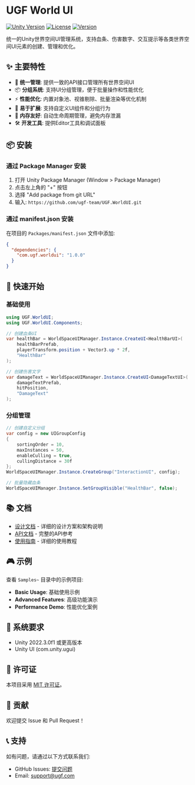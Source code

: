 # UGF World UI

[![Unity Version](https://img.shields.io/badge/Unity-2022.3%2B-blue.svg)](https://unity3d.com/get-unity/download)
[![License](https://img.shields.io/badge/License-MIT-green.svg)](LICENSE.md)
[![Version](https://img.shields.io/badge/Version-1.0.0-orange.svg)](package.json)

统一的Unity世界空间UI管理系统，支持血条、伤害数字、交互提示等各类世界空间UI元素的创建、管理和优化。

## ✨ 主要特性

- 🎯 **统一管理**: 提供一致的API接口管理所有世界空间UI
- 📦 **分组系统**: 支持UI分组管理，便于批量操作和性能优化
- ⚡ **性能优化**: 内置对象池、视锥剔除、批量渲染等优化机制
- 🔧 **易于扩展**: 支持自定义UI组件和分组行为
- 💾 **内存友好**: 自动生命周期管理，避免内存泄漏
- 🛠️ **开发工具**: 提供Editor工具和调试面板

## 📦 安装

### 通过 Package Manager 安装

1. 打开 Unity Package Manager (Window > Package Manager)
2. 点击左上角的 "+" 按钮
3. 选择 "Add package from git URL"
4. 输入: `https://github.com/ugf-team/UGF.WorldUI.git`

### 通过 manifest.json 安装

在项目的 `Packages/manifest.json` 文件中添加:

```json
{
  "dependencies": {
    "com.ugf.worldui": "1.0.0"
  }
}
```

## 🚀 快速开始

### 基础使用

```csharp
using UGF.WorldUI;
using UGF.WorldUI.Components;

// 创建血条UI
var healthBar = WorldSpaceUIManager.Instance.CreateUI<HealthBarUI>(
    healthBarPrefab, 
    playerTransform.position + Vector3.up * 2f, 
    "HealthBar"
);

// 创建伤害文字
var damageText = WorldSpaceUIManager.Instance.CreateUI<DamageTextUI>(
    damageTextPrefab, 
    hitPosition, 
    "DamageText"
);
```

### 分组管理

```csharp
// 创建自定义分组
var config = new UIGroupConfig
{
    sortingOrder = 10,
    maxInstances = 50,
    enableCulling = true,
    cullingDistance = 30f
};
WorldSpaceUIManager.Instance.CreateGroup("InteractionUI", config);

// 批量隐藏血条
WorldSpaceUIManager.Instance.SetGroupVisible("HealthBar", false);
```

## 📚 文档

- [设计文档](Documentation~/Unity世界空间UI管理器设计文档.md) - 详细的设计方案和架构说明
- [API文档](Documentation~/API文档.md) - 完整的API参考
- [使用指南](Documentation~/使用指南.md) - 详细的使用教程

## 🎮 示例

查看 `Samples~` 目录中的示例项目:

- **Basic Usage**: 基础使用示例
- **Advanced Features**: 高级功能演示
- **Performance Demo**: 性能优化案例

## 🔧 系统要求

- Unity 2022.3.0f1 或更高版本
- Unity UI (com.unity.ugui)

## 📄 许可证

本项目采用 [MIT 许可证](LICENSE.md)。

## 🤝 贡献

欢迎提交 Issue 和 Pull Request！

## 📞 支持

如有问题，请通过以下方式联系我们:

- GitHub Issues: [提交问题](https://github.com/ugf-team/UGF.WorldUI/issues)
- Email: support@ugf.com